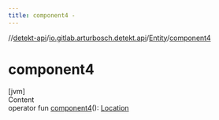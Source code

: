 ```yaml
---
title: component4 -
---
```

//[detekt-api](../../index.md)/[io.gitlab.arturbosch.detekt.api](../index.md)/[Entity](index.md)/[component4](component4.md)



# component4  
[jvm]  
Content  
operator fun [component4](component4.md)(): [Location](../-location/index.md)  



